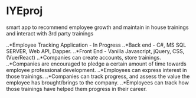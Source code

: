# IYEproj
smart app to recommend employee growth and maintain in house trainings and interact with 3rd party trainings

..*Employee Tracking Application - In Progress
..*Back end - C#, MS SQL SERVER, Web API, Dapper.
..*Front End - Vanilla Javascript, jQuery, CSS, (Vue/React)
..*Companies can create accounts, store trainings.
..*Companies are encouraged to pledge a certain amount of time towards employee professional development.
..*Employees can express interest in those trainings.
..*Companies can track progress, and assess the value the employee has brought/brings to the company.
..*Employees can track how those trainings have helped them progress in their career.
